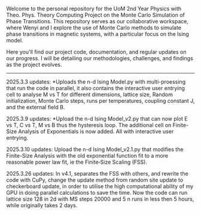 Welcome to the personal repository for the UoM 2nd Year Physics with Theo. Phys. Theory Computing Project on the Monte Carlo Simulation of Phase Transitions. This repository serves as our collaborative workspace, where Wenyi and I explore the use of Monte Carlo methods to simulate phase transitions in magnetic systems, with a particular focus on the Ising model.

Here you'll find our project code, documentation, and regular updates on our progress. I will be detailing our methodologies, challenges, and findings as the project evolves.

---

2025.3.3 updates:
*Uploads the n-d Ising Model.py with multi-proessing that run the code in parallel, it also contains the interactive user entrying cell to analyse M vs T for different dimensions, lattice size, Random initialization, Monte Carlo steps, runs per temperatures, coupling constant J, and the external field B.

2025.3.9 updates:
*Upload the n-d Ising Model_v2.py that can now plot E vs T, C vs T, M vs B thus the hysteresis loop. The additional cell on Finite-Size Analysis of Exponentials is now added. All with interactive user entrying.

2025.3.10 updates: Upload the n-d Ising Model_v2.1.py that modifies the Finite-Size Analysis with the old exponential function fit to a more reasonable power law fit, ie the Finite‐Size Scaling (FSS).

2025.3.26 updates: In v4.1, separates the FSS with others, and rewrite the code with CuPy, change the update method from random site update to checkerboard update, in order to utilise the high computational ability of my GPU in doing parallel calculations to save the time. Now the code can run lattice size 128 in 2d with MS steps 20000 and 5 n runs in less then 5 hours, while originally takes 2 days.
